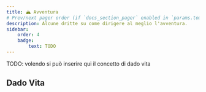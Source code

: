 ```yaml
---
title: 🏔️ Avventura
# Prev/next pager order (if `docs_section_pager` enabled in `params.toml`)
description: Alcune dritte su come dirigere al meglio l'avventura.
sidebar:
    order: 4
    badge:
        text: TODO
---
```


TODO: volendo si può inserire qui il concetto di dado vita

## Dado Vita
